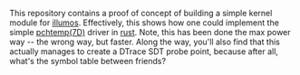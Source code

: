 This repository contains a proof of concept of building a simple kernel
module for [illumos](https://illumos.org). Effectively, this shows how
one could implement the simple
[pchtemp(7D)](https://illumos.org/man/7d/pchtemp) driver in
[rust](https://www.rust-lang.org/). Note, this has been done the max
power way -- the wrong way, but faster. Along the way, you'll also find
that this actually manages to create a DTrace SDT probe point, because
after all, what's the symbol table between friends?
